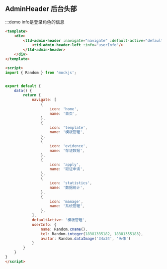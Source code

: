<style>

</style>

<script>
import { Random } from 'mockjs';


export default {
    data() {
        return {
            navigate: [
                {
                    icon: 'home',
                    name: '首页',
                },
                {
                    icon: 'template',
                    name: '模板管理',
                },
                {
                    icon: 'evidence',
                    name: '存证数据',
                },
                {
                    icon: 'apply',
                    name: '取证申请',
                },
                {
                    icon: 'statistics',
                    name: '数据统计',
                },
                {
                    icon: 'manage',
                    name: '系统管理',
                },
            ], 
            defaultActive: '模板管理',
            userInfo: {
                name: Random.cname(),
                tel: Random.integer(18381335182, 18381355183),
                avatar: Random.dataImage('34x34', '头像')
            }
        }
    }
}
</script>

## AdminHeader 后台头部

:::demo info是登录角色的信息
```html
<template>
    <div>
        <ttd-admin-header :navigate="navigate" :default-active="defaultActive">
            <ttd-admin-header-left :info="userInfo"/>
        </ttd-admin-header>
    </div>
</template>

<script>
import { Random } from 'mockjs';


export default {
    data() {
        return {
            navigate: [
                {
                    icon: 'home',
                    name: '首页',
                },
                {
                    icon: 'template',
                    name: '模板管理',
                },
                {
                    icon: 'evidence',
                    name: '存证数据',
                },
                {
                    icon: 'apply',
                    name: '取证申请',
                },
                {
                    icon: 'statistics',
                    name: '数据统计',
                },
                {
                    icon: 'manage',
                    name: '系统管理',
                },
            ], 
            defaultActive: '模板管理',
            userInfo: {
                name: Random.cname(),
                tel: Random.integer(18381335182, 18381355183),
                avatar: Random.dataImage('34x34', '头像')
            }
        }
    }
}
</script>
```